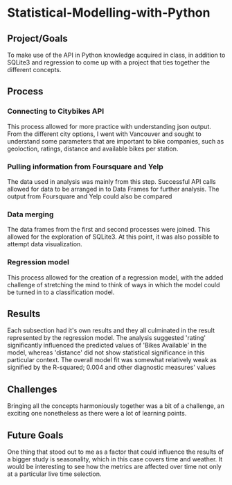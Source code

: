 # Statistical-Modelling-with-Python

## Project/Goals
To make use of the API in Python knowledge acquired in class, in addition to SQLite3 and regression
to come up with a project that ties together the different concepts.

## Process

### Connecting to Citybikes API
This process allowed for more practice with understanding json output. From the different city options, I went with Vancouver and sought to understand some parameters that are important to bike companies, such as geoloction, ratings, distance and available bikes per station.

### Pulling information from Foursquare and Yelp
The data used in analysis was mainly from this step. Successful API calls allowed for data to be arranged in to Data Frames for further analysis. The output from Foursquare and Yelp could also be compared

### Data merging
The data frames from the first and second processes were joined. This allowed for the exploration of SQLite3. At this point, it was also possible to attempt data visualization.

### Regression model
This process allowed for the creation of a regression model, with the added challenge of stretching the mind to think of ways in which the model could be turned in to a classification model.

## Results
Each subsection had it's own results and they all culminated in the result represented by the regression model. The analysis suggested 'rating' significantly influenced the predicted values of 'Bikes Available' in the model,
whereas 'distance' did not show statistical significance in this particular context.
The overall model fit was somewhat relatively weak as signified by the R-squared; 0.004 and other diagnostic measures' values

## Challenges 
Bringing all the concepts harmoniously together was a bit of a challenge, an exciting one nonetheless as there were a lot of learning points.

## Future Goals
One thing that stood out to me as a factor that could influence the results of a bigger study is seasonality, which in this case covers time and weather. It would be interesting to see how the metrics are affected over time not only at a particular live time selection.

